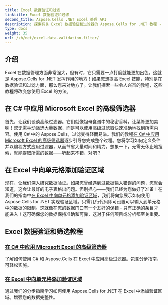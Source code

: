 ```yaml
---
title: Excel 数据验证和过滤
linktitle: Excel 数据验证和过滤
second_title: Aspose.Cells .NET Excel 处理 API
description: 探索有关 Excel 数据验证和过滤器的 Aspose.Cells for .NET 教程 - 提高您的工作效率的简单指南。
type: docs
weight: 35
url: /zh/net/excel-data-validation-filter/
---
```

## 介绍

Excel 在数据管理方面非常强大，但有时，它只需要一点打磨就能更加出色。这就是 Aspose.Cells for .NET 发挥作用的地方！如果您想提高 Excel 技能，特别是在数据验证和过滤方面，那么您来对地方了。让我们探索一些令人兴奋的教程，这些教程将改变您使用 Excel 的方法。

## 在 C# 中应用 Microsoft Excel 的高级筛选器

首先，让我们谈谈高级过滤器。它们就像祖母食谱中的秘密香料，让菜肴更加美味！您无需手动筛选大量数据，而是可以使用高级过滤器快速准确地找到所需内容。使用 C# 中的 Aspose.Cells，过滤变得轻而易举。我们的教程[在 C# 中应用 Microsoft Excel 的高级筛选器](./apply-advanced-filter-of-microsoft-excel-in-csharp/)逐步引导您完成整个过程。您将学习如何定义条件并以编程方式应用过滤器，从而节省大量时间和精力。想象一下，无需无休止地搜索，就能提取所需的数据——听起来不错，对吧？

## 在 Excel 中向单元格添加验证区域

现在，让我们深入研究数据验证。如果您曾经遇到过数据输入错误的问题，您就会知道，这会让最好的电子表格出问题。但别担心——我们已经为您做好了准备！在我们的指南中[在 Excel 中向单元格添加验证区域]()，我们将向您展示如何使用 Aspose.Cells for .NET 实现验证区域。只需几行代码即可设置可以输入到单元格中的数据的限制。这就像在您的数据门口有一个友好的保镖 - 只有正确的条目才能进入！这可确保您的数据保持准确和可靠，这对于任何项目或分析都至关重要。

## Excel 数据验证和筛选教程
### [在 C# 中应用 Microsoft Excel 的高级筛选器](./apply-advanced-filter-of-microsoft-excel-in-csharp/)
了解如何使用 C# 和 Aspose.Cells 在 Excel 中应用高级过滤器。包含分步指南，可轻松实施。
### [在 Excel 中向单元格添加验证区域](./add-validation-area-to-cells-in-excel/)
通过我们的分步指南学习如何使用 Aspose.Cells for .NET 在 Excel 中添加验证区域。增强您的数据完整性。
